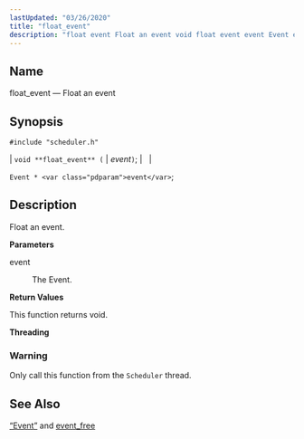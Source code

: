 ```yaml
---
lastUpdated: "03/26/2020"
title: "float_event"
description: "float event Float an event void float event event Event event Float an event event The Event This function returns void Only call this function from the Scheduler thread Section 68 49 Event and event free..."
---
```


<a name="apis.float_event"></a> 
## Name

float_event — Float an event

## Synopsis

`#include "scheduler.h"`

| `void **float_event** (` | <var class="pdparam">event</var>`)`; |   |

`Event * <var class="pdparam">event</var>`;<a name="idp51793696"></a> 
## Description

Float an event.

**<a name="idp51794896"></a> Parameters**

<dl class="variablelist">

<dt>event</dt>

<dd>

The Event.

</dd>

</dl>

**<a name="idp51797616"></a> Return Values**

This function returns void.

**<a name="idp51798528"></a> Threading**
### Warning

Only call this function from the `Scheduler` thread.

<a name="idp51800832"></a> 
## See Also

[“Event”](/momentum/3/3-api/structs-event) and [event_free](/momentum/3/3-api/apis-event-free)